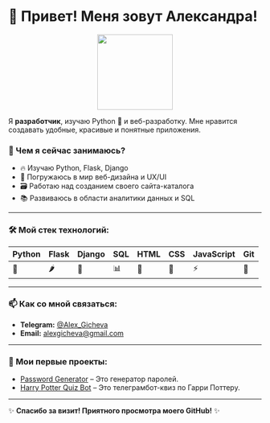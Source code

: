 # 👋 Привет! Меня зовут Александра!

<p align="center">
  <img src="https://media.giphy.com/media/hvRJCLFzcasrR4ia7z/giphy.gif" width="150">
</p>

Я **разработчик**, изучаю Python 🐍 и веб-разработку. Мне нравится создавать удобные, красивые и понятные приложения.

### 🚀 Чем я сейчас занимаюсь?

* 🔥 Изучаю Python, Flask, Django
* 🎨 Погружаюсь в мир веб-дизайна и UX/UI
* 🗃️ Работаю над созданием своего сайта-каталога
* 📚 Развиваюсь в области аналитики данных и SQL

---

### 🛠️ Мой стек технологий:

| Python | Flask | Django | SQL | HTML | CSS | JavaScript | Git |
| ------ | ----- | ------ | --- | ---- | --- | ---------- | --- |
| 🐍     | 🌶️   | 🚀     | 📊  | 📜   | 🎨 | ⚡        | 🌳  |

---

### 📫 Как со мной связаться:

* **Telegram:** [@Alex_Gicheva](https://t.me/@Alex_Gicheva)
* **Email:** [alexgicheva@gmail.com](mailto:alexgicheva@gmail.com)

---

### 🌟 Мои первые проекты:

* [Password Generator](https://github.com/SkriptSparrow/PasswordGenerator) – Это генератор паролей.
* [Harry Potter Quiz Bot](https://github.com/SkriptSparrow/HarryPotterQuizBot) – Это телеграмбот-квиз по Гарри Поттеру.

---

✨ **Спасибо за визит! Приятного просмотра моего GitHub!** ✨
